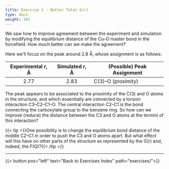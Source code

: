 ```yaml
---
title: Exercise 1 - Better Total G(r)
type: docs
weight: 101
---
```


We saw how to improve agreement between the experiment and simulation by modifying the equilibrium distance of the Cu&ndash;O master bond in the forcefield. How much better can we make the agreement?

Here we'll focus on the peak around 2.8 &#8491;, whose assignment is as follows:

|Experimental $r$, &#8491;|Simulated $r$, &#8491;|(Possible) Peak Assignment|
|:----------:|:--------:|---------|
|2.77|2.83|C(3)&ndash;O (proximity)|

The peak appears to be associated to the proximity of the C(3) and O atoms in the structure, and which essentially are connected by a torsion interaction C3&ndash;C2&ndash;C1&ndash;O. The central interaction C2&ndash;C1 is the bond connecting the carboxylate group to the benzene ring. So how can we improve (reduce) the distance between the C3 and O atoms at the termini of this interaction?

{{< tip >}}One possibility is to change the equilibrium bond distance of the middle C2&ndash;C1 in order to push the C3 and O atoms apart. But what effect will this have on other parts of the structure as represented by the G(r) and, indeed, the F(Q)?{{< /tip >}}

* * *
{{< button pos="left" text="Back to Exercises Index" path="exercises/">}}
